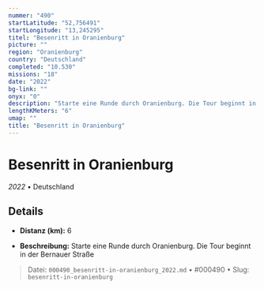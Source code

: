 ```yaml
---
nummer: "490"
startLatitude: "52,756491"
startLongitude: "13,245295"
titel: "Besenritt in Oranienburg"
picture: ""
region: "Oranienburg"
country: "Deutschland"
completed: "10.530"
missions: "18"
date: "2022"
bg-link: ""
onyx: "0"
description: "Starte eine Runde durch Oranienburg. Die Tour beginnt in der Bernauer Straße"
lengthKMeters: "6"
umap: ""
title: "Besenritt in Oranienburg"
---
```

# Besenritt in Oranienburg

*2022* • Deutschland



## Details
- **Distanz (km):** 6



- **Beschreibung:** Starte eine Runde durch Oranienburg. Die Tour beginnt in der Bernauer Straße



> Datei: `000490_besenritt-in-oranienburg_2022.md` • #000490 • Slug: `besenritt-in-oranienburg`
